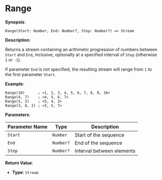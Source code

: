 # Range

**Synopsis**:

`Range(Start: Number, End: Number?, Step: Number?) => Stream`

**Description**:

Returns a stream containing an arithmetic progression of numbers between
`Start` and `End`, inclusive, optionally at a specified interval of `Step`
(otherwise `1` or `-1`).

If parameter `End` is not specified, the resulting stream will range from `1` to the first parameter `Start`.

**Example**:

```ahk
Range(10)      ; <1, 2, 3, 4, 5, 6, 7, 8, 9, 10>
Range(4, 7)    ; <4, 5, 6, 7>
Range(5, 3)    ; <5, 4, 3>
Range(3, 8, 2) ; <3, 5, 7>
```

**Parameters**:

| Parameter Name | Type      | Description               |
| -------------- | --------- | ------------------------- |
| `Start`        | `Number`  | Start of the sequence     |
| `End`          | `Number?` | End of the sequence       |
| `Step`         | `Number?` | Interval between elements |

**Return Value**:

- **Type**: `Stream`
